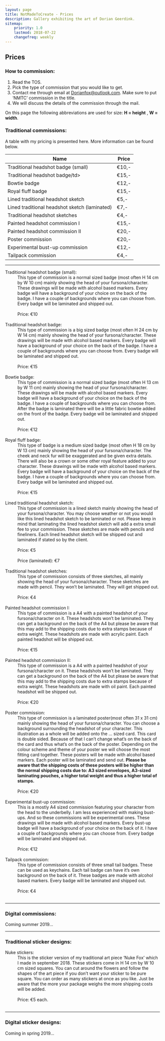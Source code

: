 ```yaml
---
layout: page
title: NotMadeToCreate - Prices
description: Gallery exhibiting the art of Dorian Geerdink.
sitemap:
    priority: 1.0
    lastmod: 2018-07-22
    changefreq: weekly
---
```

## Prices

### How to commission:
<ol>
	<li>Read the TOS.</li>
	<li>Pick the type of commission that you would like to get.</li>
	<li>Contact me through email at <a href="mailto:Dorianfox@outlook.com">Dorianfox@outlook.com</a>. Make sure to put ‘NMTC’ commission in the title.</li>
	<li>We will discuss the details of the commission through the mail.</li>
</ol>

On this page the following abbreviations are used for size: <b>H = height</b> , <b>W = width</b>.

### Traditional commissions:

A table with my pricing is presented here. More information can be found below.

<div class="table-wrapper">
	<table class="alt">
		<thead>
			<tr>
				<th>Name</th>
				<th>Price</th>
			</tr>
		</thead>
		<tbody>
			<tr>
				<td>Traditional headshot badge (small)</td>
				<td>€10,-</td>
			</tr>
			<tr>
				<td>Traditional headshot badge/td>
				<td>€15,-</td>
			</tr>
			<tr>
				<td>Bowtie badge</td>
				<td>€12,-</td>
			</tr>
			<tr>
				<td>Royal fluff badge</td>
				<td>€15,-</td>
			</tr>
			<tr>
				<td>Lined traditional headshot sketch</td>
				<td>€5,-</td>
			</tr>
			<tr>
				<td>Lined traditional headshot sketch (laminated)</td>
				<td>€7,-</td>
			</tr>
			<tr>
				<td>Traditional headshot sketches</td>
				<td>€4,-</td>
			</tr>
			<tr>
				<td>Painted headshot commission I</td>
				<td>€15,-</td>
			</tr>
			<tr>
				<td>Painted headshot commission II</td>
				<td>€20,-</td>
			</tr>
			<tr>
				<td>Poster commission</td>
				<td>€20,-</td>
			</tr>
			<tr>
				<td>Experimental bust-up commission</td>
				<td>€12,-</td>
			</tr>
			<tr>
				<td>Tailpack commission</td>
				<td>€4,-</td>
			</tr>
		</tbody>
	</table>
</div>

<hr />

<dl>
	<dt>Traditional headshot badge (small): </dt>
	<dd>This type of commission is a normal sized badge (most often H 14 cm by W 10 cm) mainly showing the head of your fursona/character. These drawings will be made with alcohol based markers. Every badge will have a background of your choice on the back of the badge. I have a couple of backgrounds where you can choose from. Every badge will be laminated and shipped out. <br><br>Price: €10<br><br></dd>
	<dt>Traditional headshot badge: </dt>
	<dd>This type of commission is a big sized badge (most often H 24 cm by W 14 cm) mainly showing the head of your fursona/character. These drawings will be made with alcohol based markers. Every badge will have a background of your choice on the back of the badge. I have a couple of backgrounds where you can choose from. Every badge will be laminated and shipped out. <br><br>Price: €15<br><br></dd>
	<dt>Bowtie badge: </dt>
	<dd>This type of commission is a normal sized badge (most often H 13 cm by W 11 cm) mainly showing the head of your fursona/character. These drawings will be made with alcohol based markers. Every badge will have a background of your choice on the back of the badge. I have a couple of backgrounds where you can choose from. After the badge is laminated there will be a little fabric bowtie added on the front of the badge. Every badge will be laminated and shipped out. <br><br>Price: €12<br><br></dd>
	<dt>Royal fluff badge:</dt>
	<dd>This type of badge is a medium sized badge (most often H 18 cm by W 13 cm) mainly showing the head of your fursona/character. The cheek and neck fur will be exaggerated and be given extra details. There will also be a crown or some other royal feature added to your character. These drawings will be made with alcohol based markers. Every badge will have a background of your choice on the back of the badge. I have a couple of backgrounds where you can choose from. Every badge will be laminated and shipped out. <br><br>Price: €15<br><br></dd>
	<dt>Lined traditional headshot sketch: </dt>
	<dd>This type of commission is a lined sketch mainly showing the head of your fursona/character. You may choose weather or not you would like this lined headshot sketch to be laminated or not. Please keep in mind that laminating the lined headshot sketch will add a extra small fee to your commission. These sketches are made with pencils and fineliners. Each lined headshot sketch will be shipped out and laminated if stated so by the client. <br><br>Price: €5 <br><br>Price (laminated): €7<br><br></dd>
	<dt>Traditional headshot sketches:</dt>
	<dd>This type of commission consists of three sketches, all mainly showing the head of your fursona/character. These sketches are made with pencil. They won’t be laminated. They will get shipped out. <br><br>Price: €4<br><br></dd>
	<dt>Painted headshot commission I: </dt>
	<dd>This type of commission is a A4 with a painted headshot of your fursona/character on it. These headshots won’t be laminated. They can get a background on the back of the A4 but please be aware that this may add to the shipping costs due to extra stamps because of extra weight. These headshots are made with acrylic paint. Each painted headshot will be shipped out. <br><br>Price: €15<br><br></dd>
	<dt>Painted headshot commission II: </dt>
	<dd>This type of commission is a A4 with a painted headshot of your fursona/character on it. These headshots won’t be laminated. They can get a background on the back of the A4 but please be aware that this may add to the shipping costs due to extra stamps because of extra weight. These headshots are made with oil paint. Each painted headshot will be shipped out. <br><br>Price: €20<br><br></dd>
	<dt>Poster commission: </dt>
	<dd>This type of commission is a laminated poster(most often 31 x 31 cm) mainly showing the head of your fursona/character. You can choose a background surrounding the headshot of your character. This illustration as a whole will be added onto the … sized card. This card is double sided. Because of that I can’t change what’s on the back of the card and thus what’s on the back of the poster. Depending on the colour scheme and theme of your poster we will choose the most fitting card together. These posters will be made with alcohol based markers. Each poster will be laminated and send out. <b>Please be aware that the shipping costs of these posters will be higher than the normal shipping costs due to: A3 sized envelopes, A3-sized laminating pouches, a higher total weight and thus a higher total of stamps.</b><br><br>Price: €20<br><br></dd>
	<dt>Experimental bust-up commission:</dt>
	<dd>This is a mostly A4 sized commission featuring your character from the head to the underbelly. I am less experienced with making bust-ups. And so these commissions will be experimental ones. These drawings will be made with alcohol based markers. Every bust-up badge will have a background of your choice on the back of it. I have a couple of backgrounds where you can choose from. Every badge will be laminated and shipped out. <br><br>Price: €12<br><br></dd>
	<dt>Tailpack commission:</dt>
	<dd>This type of commission consists of three small tail badges. These can be used as keychains. Each tail badge can have it’s own background on the back of it. These badges are made with alcohol based markers. Every badge will be laminated and shipped out. <br><br>Price: €4<br><br></dd>
</dl>

<hr />

### Digital commissions:
Coming summer 2019… 

<hr />

### Traditional sticker designs: 

<dl>
	<dt>Nuke stickers: </dt>
	<dd>This is the sticker version of my traditional art piece ‘Nuke Fox’ which I made in september 2018. These stickers come in H 14 cm by W 10 cm sized squares. You can cut around the flowers and follow the shapes of the art piece if you don’t want your sticker to be pure square. You can order as many stickers at once as you like. Just be aware that the more your package weighs the more shipping costs will be added.<br><br>Price:  €5 each.<br><br></dd>
</dl>

<hr />


### Digital sticker designs: 
Coming in spring 2019… 
